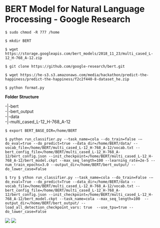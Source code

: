 # BERT Model for Natural Language Processing - Google Research

```
$ sudo chmod -R 777 /home

$ mkdir BERT  

$ wget https://storage.googleapis.com/bert_models/2018_11_23/multi_cased_L-12_H-768_A-12.zip

$ git clone https://github.com/google-research/bert.git  

$ wget https://he-s3.s3.amazonaws.com/media/hackathon/predict-the-happiness/predict-the-happiness/f2c2f440-8-dataset_he.zip

$ python format.py
```  

<b>Folder Structure</b>  

-|-bert  
-|-bert_output  
-|-data  
-|-multi_cased_L-12_H-768_A-12  


```
$ export BERT_BASE_DIR=/home/BERT

$ python run_classifier.py --task_name=cola --do_train=false -–do_eval=true --do_predict=true --data_dir=/home/BERT/data/ --vocab_file=/home/BERT/multi_cased_L-12_H-768_A-12/vocab.txt --bert_config_file=/home/BERT/multi_cased_L-12_H-768_A-12/bert_config.json --init_checkpoint=/home/BERT/multi_cased_L-12_H-768_A-12/bert_model.ckpt --max_seq_length=100 --learning_rate=2e-5 --num_train_epochs=3.0 --output_dir=/home/BERT/bert_output/ --do_lower_case=False

$ try $ ython run_classifier.py --task_name=cola --do_train=False -–do_eval=True --do_predict=True --data_dir=/home/BERT/data --vocab_file=/home/BERT/multi_cased_L-12_H-768_A-12/vocab.txt --bert_config_file=/home/BERT/multi_cased_L-12_H-768_A-12/bert_config.json --init_checkpoint=/home/BERT/multi_cased_L-12_H-768_A-12/bert_model.ckpt --task_name=cola --max_seq_length=100  --output_dir=/home/BERT/bert_output/ --load_all_detection_checkpoint_vars: true  --use_tpu=true --do_lower_case=False

```

<img src=https://github.com/RubensZimbres/Repo-2019/blob/master/BERT/Pics/bert0.png>  

<img src=https://github.com/RubensZimbres/Repo-2019/blob/master/BERT/Pics/bert1.png>  
